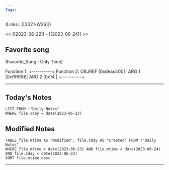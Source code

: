 ```yaml
---
Tags:
---
```

(Links:: [[2021-W26]])

<< [[2023-06-22]] - [[2023-06-24]] >>
## Favorite song
(Favorite_Song:: Only Time)

Function 1: +----------+  Function 2:
OBJREF      |0xdeadc001|
ARG 1       |0xffffff86|
ARG 2       |0x14      |
           +----------+

___
## Today's Notes
```dataview
LIST FROM !"Daily Notes"
WHERE file.cday = date(2023-06-23)
```
## Modified Notes
```dataview
TABLE file.mtime AS "Modified", file.cday AS "Created" FROM !"Daily Notes" 
WHERE file.mtime > date(2023-06-23) AND file.mtime < date(2023-06-24) AND file.cday < date(2023-06-23)
SORT file.mtime desc
```
___
